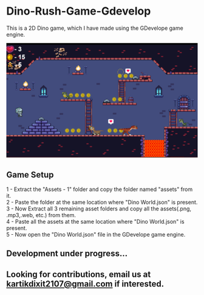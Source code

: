 # Dino-Rush-Game-Gdevelop
This is a 2D Dino game, which I have made using the GDevelope game engine.

<img src="Screenshot 2024-01-13 112719.png">

## Game Setup 
1 - Extract the "Assets - 1" folder and copy the folder named "assets" from it.                                                                                                                                 
2 - Paste the folder at the same location where "Dino World.json" is present.                                                                                                                                   
3 - Now Extract all 3 remaining asset folders and copy all the assets(.png, .mp3,.web, etc.) from them.                                                                                                         
4 - Paste all the assets at the same location where "Dino World.json" is present.                                                                                                                               
5 - Now open the "Dino World.json" file in the GDevelope game engine.                                                                                                                                           

## Development under progress...
## Looking for contributions,  email us at kartikdixit2107@gmail.com if interested.
